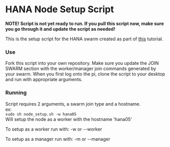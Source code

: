 # HANA Node Setup Script
<B>NOTE! Script is not yet ready to run. If you pull this script now, make sure you go through it and update the script as needed!</b>


This is the setup script for the HANA swarm created as part of [this](https://kranous.com/projects/home-automation/) tutorial. 

### Use
Fork this script into your own repository. Make sure you update the JOIN SWARM section with the worker/manager join commands generated by your swarm. 
When you first log onto the pi, clone the script to your desktop and run with appropriate arguments.

### Running
Script requires 2 arguments, a swarm join type and a hostname. <br>
<ex>
ex:<br>
```sudo sh node_setup.sh -w hana05```<br>
Will setup the node as a worker with the hostname 'hana05'

To setup as a worker run with: -w or --worker

To setup as a manager run with: -m or --manager 
